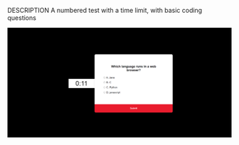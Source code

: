 DESCRIPTION
A numbered test with a time limit, with basic coding questions

![alt text](Assets\Screenie.png)